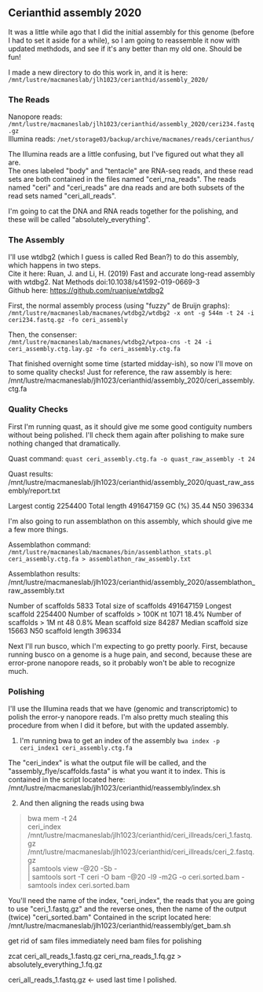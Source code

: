 ## Cerianthid assembly 2020

It was a little while ago that I did the initial assembly for this genome (before I had to set it aside for a while), so I am going to reassemble it now with updated methdods, and see if it's any better than my old one. Should be fun!  

I made a new directory to do this work in, and it is here: `/mnt/lustre/macmaneslab/jlh1023/cerianthid/assembly_2020/`


### The Reads  

Nanopore reads: `/mnt/lustre/macmaneslab/jlh1023/cerianthid/assembly_2020/ceri234.fastq.gz`  
Illumina reads: `/net/storage03/backup/archive/macmanes/reads/cerianthus/`  

The Illumina reads are a little confusing, but I've figured out what they all are.  
The ones labeled "body" and "tentacle" are RNA-seq reads, and these read sets are both contained in the files named "ceri_rna_reads". The reads named "ceri" and "ceri_reads" are dna reads and are both subsets of the read sets named "ceri_all_reads".

I'm going to cat the DNA and RNA reads together for the polishing, and these will be called "absolutely_everything".


### The Assembly  

I'll use wtdbg2 (which I guess is called Red Bean?) to do this assembly, which happens in two steps.  
Cite it here: Ruan, J. and Li, H. (2019) Fast and accurate long-read assembly with wtdbg2. Nat Methods doi:10.1038/s41592-019-0669-3  
Github here: https://github.com/ruanjue/wtdbg2   

First, the normal assembly process (using "fuzzy" de Bruijn graphs):
`/mnt/lustre/macmaneslab/macmanes/wtdbg2/wtdbg2 -x ont -g 544m -t 24 -i ceri234.fastq.gz -fo ceri_assembly`

Then, the consenser:  
`/mnt/lustre/macmaneslab/macmanes/wtdbg2/wtpoa-cns -t 24 -i ceri_assembly.ctg.lay.gz -fo ceri_assembly.ctg.fa`

That finished overnight some time (started midday-ish), so now I'll move on to some quality checks!
Just for reference, the raw assembly is here: /mnt/lustre/macmaneslab/jlh1023/cerianthid/assembly_2020/ceri_assembly.ctg.fa


### Quality Checks

First I'm running quast, as it should give me some good contiguity numbers without being polished. I'll check them again after polishing to make sure nothing changed that dramatically.

Quast command:
`quast ceri_assembly.ctg.fa -o quast_raw_assembly -t 24`

Quast results:
/mnt/lustre/macmaneslab/jlh1023/cerianthid/assembly_2020/quast_raw_assembly/report.txt

Largest contig        2254400
Total length          491647159
GC (%)                35.44
N50                   396334  


I'm also going to run assemblathon on this assembly, which should give me a few more things.  

Assemblathon command:  
`/mnt/lustre/macmaneslab/macmanes/bin/assemblathon_stats.pl ceri_assembly.ctg.fa > assemblathon_raw_assembly.txt`

Assemblathon results:  
/mnt/lustre/macmaneslab/jlh1023/cerianthid/assembly_2020/assemblathon_raw_assembly.txt  

Number of scaffolds       5833
Total size of scaffolds  491647159
Longest scaffold    2254400
Number of scaffolds > 100K nt       1071  18.4%
Number of scaffolds > 1M nt         48   0.8%
Mean scaffold size      84287
Median scaffold size      15663
N50 scaffold length     396334



Next I'll run busco, which I'm expecting to go pretty poorly. First, because running busco on a genome is a huge pain, and second, because these are error-prone nanopore reads, so it probably won't be able to recognize much.



### Polishing  

I'll use the Illumina reads that we have (genomic and transcriptomic) to polish the error-y nanopore reads. I'm also pretty much stealing this procedure from when I did it before, but with the updated assembly.  

1. I'm running bwa to get an index of the assembly
`bwa index -p ceri_index1 ceri_assembly.ctg.fa`

The "ceri_index" is what the output file will be called, and the "assembly_flye/scaffolds.fasta" is what you want it to index.
This is contained in the script located here:
/mnt/lustre/macmaneslab/jlh1023/cerianthid/reassembly/index.sh

2. And then aligning the reads using bwa
>bwa mem -t 24 \
ceri_index \
/mnt/lustre/macmaneslab/jlh1023/cerianthid/ceri_illreads/ceri_1.fastq.gz \
/mnt/lustre/macmaneslab/jlh1023/cerianthid/ceri_illreads/ceri_2.fastq.gz \
| samtools view -@20 -Sb - \
| samtools sort -T ceri -O bam -@20 -l9 -m2G -o ceri.sorted.bam -
samtools index ceri.sorted.bam

You'll need the name of the index, "ceri_index", the reads that you are going to use "ceri_1.fastq.gz" and the reverse ones, then the name of the output (twice) "ceri_sorted.bam"
Contained in the script located here:
/mnt/lustre/macmaneslab/jlh1023/cerianthid/reassembly/get_bam.sh


get rid of sam files immediately
need bam files for polishing

zcat ceri_all_reads_1.fastq.gz ceri_rna_reads_1.fq.gz > absolutely_everything_1.fq.gz

ceri_all_reads_1.fastq.gz <- used last time I polished.
